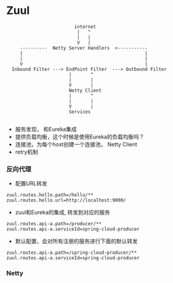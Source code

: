 # Zuul



```
                         internet
                          |   ^
                          |   |
                          V   |
     ----------  Netty Server Handlers  <-----------
     |                                             |
     |                                             |
     V                                             |
  Inbound Filter ---> EndPoint Filter  ---> Outbound Filter
                       |       ^
                       |       |
                       V       |
                       Netty Client
                       |       ^
                       |       |
                       V       |
                       Services


```


* 服务发现， 和Eureka集成
* 提供负载均衡，这个时候是使用Eureka的负载均衡吗？
* 连接池，为每个host创建一个连接池， Netty Client
* retry机制

### 反向代理
- 配置URL转发
```
zuul.routes.hello.path=/hello/**
zuul.routes.hello.url=http://localhost:9000/
```
- zuul和Eureka的集成, 转发到对应的服务
```
zuul.routes.api-a.path=/producer/**
zuul.routes.api-a.serviceId=spring-cloud-producer
```
- 默认配置，会对所有注册的服务进行下面的默认转发
```
zuul.routes.api-a.path=/spring-cloud-producer/**
zuul.routes.api-a.serviceId=spring-cloud-producer
```


### Netty
